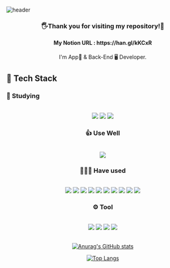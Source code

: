 ### 

![header](https://capsule-render.vercel.app/api?type=slice&color=gradient&text=Hello👋&height=200&fontSize=100)

<div align="center">
<h3>🖐Thank you for visiting my repository!🙏</h3>
<h4> My Notion URL : https://han.gl/kKCxR </h4>

  I'm App📱 & Back-End 🖥 Developer.
</div>

## 📜 Tech Stack

### 📝 Studying
<br>
  <div>
    <center>
<img src="https://img.shields.io/badge/Spring-6DB33F?style=flat-square&logo=Spring&logoColor=white"/>
<img src="https://img.shields.io/badge/Spring Boot-6DB33F?style=flat-square&logo=Spring Boot&logoColor=white"/>
<img src="https://img.shields.io/badge/JavaScript-F7DF1E?style=flat-square&logo=JavaScript&logoColor=white"/> 
    <center>
  <div>

### 👍 Use Well
<br>
  <div>
    <center>
<img src="https://img.shields.io/badge/Python-3766AB?style=flat-square&logo=Python&logoColor=white"/>
    <center>
  <div>
    
### 👨🏻‍💻 Have used
<br>
  <div>
    <center>
      <img src="https://img.shields.io/badge/C-A8B9CC?style=flat-square&logo=C&logoColor=white"/> 
      <img src="https://img.shields.io/badge/Java-007396?style=flat-square&logo=Java&logoColor=white"/> 
      <img src="https://img.shields.io/badge/Android-3DDC84?style=flat-square&logo=Android&logoColor=white"/> 
      <img src="https://img.shields.io/badge/MySQL-4479A1?style=flat-square&logo=MySQL&logoColor=white"/>
      <img src="https://img.shields.io/badge/Flutter-02569B?style=flat-square&logo=Flutter&logoColor=white"/>
      <img src="https://img.shields.io/badge/OracleDB-orange?style=flat-square&logo=Oracle&logoColor=white"/>
      <img src="https://img.shields.io/badge/Dart-0175C2?style=flat-square&logo=Dart&logoColor=white"/>
      <img src="https://img.shields.io/badge/django-00ADD8?style=flat-square&logo=django&logoColor=white"/>
      <img src="https://img.shields.io/badge/FastAPI-009688?style=flat-square&logo=FastAPI&logoColor=white"/>
      <img src="https://img.shields.io/badge/MongoDB-47A248?style=flat-square&logo=MongoDB&logoColor=white"/>
    <center>
  <div>
    
### ⚙️ Tool
<br>
  <div>
    <center>
      <img src="https://img.shields.io/badge/GitHub-181717?style=flat-square&logo=GitHub&logoColor=white"/>
      <img src="https://img.shields.io/badge/Insomnia-4000BF?style=flat-square&logo=Insomnia&logoColor=white"/>
      <img src="https://img.shields.io/badge/Slack-4A154B?style=flat-square&logo=Slack&logoColor=white"/>
      <img src="https://img.shields.io/badge/Notion-000000?style=flat-square&logo=Notion&logoColor=white"/>
    <center>
  <div>
<br>


[![Anurag's GitHub stats](https://github-readme-stats.vercel.app/api?username=du2lee&count_private=true&show_icons=true&theme=dracula)](https://github.com/anuraghazra/github-readme-stats)
 

[![Top Langs](https://github-readme-stats.vercel.app/api/top-langs/?username=du2lee&theme=dracula)](https://github.com/anuraghazra/github-readme-stats)
<!--
**du2lee/du2lee** is a ✨ _special_ ✨ repository because its `README.md` (this file) appears on your GitHub profile.

Here are some ideas to get you started:

- 🔭 I’m currently working on ...
- 🌱 I’m currently learning ...
- 👯 I’m looking to collaborate on ...
- 🤔 I’m looking for help with ...
- 💬 Ask me about ...
- 📫 How to reach me: ...
- 😄 Pronouns: ...
- ⚡ Fun fact: ...
-->
